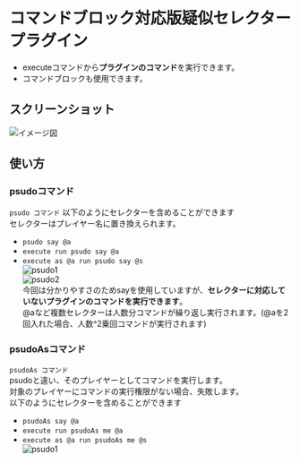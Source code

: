 # コマンドブロック対応版疑似セレクタープラグイン
- executeコマンドから**プラグインのコマンド**を実行できます。
- コマンドブロックも使用できます。

## スクリーンショット
![イメージ図](https://cdn.discordapp.com/attachments/611227726971404298/952238225769001080/unknown.png)  

## 使い方
### psudoコマンド
`psudo コマンド`
以下のようにセレクターを含めることができます  
セレクターはプレイヤー名に置き換えられます。　　
- `psudo say @a`  
- `execute run psudo say @a`  
- `execute as @a run psudo say @s`  
![psudo1](https://cdn.discordapp.com/attachments/611227726971404298/952240201307160686/unknown.png)  
![psudo2](https://cdn.discordapp.com/attachments/611227726971404298/952240878724984832/unknown.png)  
今回は分かりやすさのためsayを使用していますが、**セレクターに対応していないプラグインのコマンドを実行できます**。  
@aなど複数セレクターは人数分コマンドが繰り返し実行されます。(@aを2回入れた場合、人数^2乗回コマンドが実行されます)  

### psudoAsコマンド
`psudoAs コマンド`  
psudoと違い、そのプレイヤーとしてコマンドを実行します。  
対象のプレイヤーにコマンドの実行権限がない場合、失敗します。  
以下のようにセレクターを含めることができます  
- `psudoAs say @a`  
- `execute run psudoAs me @a`  
- `execute as @a run psudoAs me @s`  
![psudo1](https://cdn.discordapp.com/attachments/611227726971404298/952240992533225594/unknown.png)  
